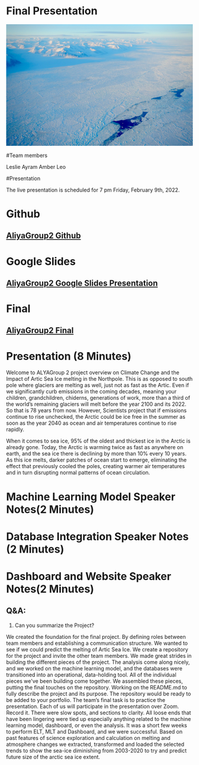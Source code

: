 
# Final Presentation 
![P1](https://github.com/ALIYA2Group/Mod20_Segment_4/blob/main/Pictures/P1.jpg)

#Team members 

Leslie 
Ayram
Amber
Leo

#Presentation 

The live presentation is scheduled for 7 pm Friday, February 9th, 2022. 


# Github 
## [AliyaGroup2 Github](https://github.com/ALIYA2Group)

# Google Slides
## [AliyaGroup2 Google Slides Presentation](https://docs.google.com/presentation/d/e/2PACX-1vTcX9jJk6ygnS3amtgkJ-ByMINvXs98Os4At5uzAr8ARsh10iMweahxc6NGSYjBHSQ_T0KmloQUrV55/pub?start=true&loop=true&delayms=3000)

# Final 
## [AliyaGroup2 Final](https://seaiceanalysis.appspot.com/)

# Presentation (8 Minutes)
Welcome to ALYAGroup 2 project overview on Climate Change and the Impact of Artic Sea Ice melting in the Northpole. This is as opposed to south pole where glaciers are melting as well, just not as fast as the Artic. Even if we significantly curb emissions in the coming decades, meaning your children, grandchildren, chiderns, generations of work, more than a third of the world’s remaining glaciers will melt before the year 2100 and its 2022. So that is 78 years from now. However, Scientists project that if emissions continue to rise unchecked, the Arctic could be ice free in the summer as soon as the year 2040 as ocean and air temperatures continue to rise rapidly.

When it comes to sea ice, 95% of the oldest and thickest ice in the Arctic is already gone. Today, the Arctic is warming twice as fast as anywhere on earth, and the sea ice there is declining by more than 10% every 10 years. As this ice melts, darker patches of ocean start to emerge, eliminating the effect that previously cooled the poles, creating warmer air temperatures and in turn disrupting normal patterns of ocean circulation. 

# Machine Learning Model Speaker Notes(2 Minutes)

# Database Integration Speaker Notes (2 Minutes)

# Dashboard and Website Speaker Notes(2 Minutes)



## Q&A:

1. Can you summarize the Project?  

We created the foundation for the final project. By defining roles between team members and establishing a communication structure. We wanted to see if we could predict the melting of Artic Sea Ice. We create a repository for the project and invite the other team members. We made great strides in building the different pieces of the project. The analysis come along nicely, and we worked on the machine learning model, and the databases were transitioned into an operational, data-holding tool. All of the individual pieces we've been building come together. We assembled these pieces, putting the final touches on the repository. Working on the README.md to fully describe the project and its purpose. The repository would be ready to be added to your portfolio. The team’s final task is to practice the presentation. Each of us will participate in the presentation over Zoom. Record it. There were slow spots, and sections to clarity. All loose ends that have been lingering were tied up especially anything related to the machine learning model, dashboard, or even the analysis. It was a short few weeks to perform ELT, MLT and Dashboard, and we were successful.  Based on past features of science exploration and calculation on melting and atmosphere changes we extracted, transformed and loaded the selected trends to  show the sea-ice diminishing from 2003-2020 to try and predict future  size of the arctic sea ice extent.
